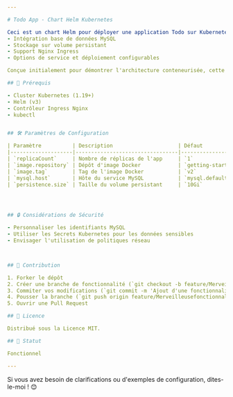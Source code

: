 ```yaml
---

# Todo App - Chart Helm Kubernetes

Ceci est un chart Helm pour déployer une application Todo sur Kubernetes, avec: 
- Intégration base de données MySQL
- Stockage sur volume persistant
- Support Nginx Ingress
- Options de service et déploiement configurables

Conçue initialement pour démontrer l'architecture conteneurisée, cette chart facilite le déploiement pour illustrer les principes de configuration et de déploiement via Helm.

## 🚀 Prérequis

- Cluster Kubernetes (1.19+)
- Helm (v3)
- Contrôleur Ingress Nginx
- kubectl


## 🛠️ Paramètres de Configuration

| Paramètre          | Description                     | Défaut                            |
|--------------------|---------------------------------|-----------------------------------|
| `replicaCount`     | Nombre de réplicas de l'app     | `1`                               |
| `image.repository` | Dépôt d'image Docker            | `getting-started-app`             |
| `image.tag`        | Tag de l'image Docker           | `v2`                              |
| `mysql.host`       | Hôte du service MySQL           | `mysql.default.svc.cluster.local` |
| `persistence.size` | Taille du volume persistant     | `10Gi`                            |




## 🔒 Considérations de Sécurité

- Personnaliser les identifiants MySQL
- Utiliser les Secrets Kubernetes pour les données sensibles
- Envisager l'utilisation de politiques réseau



## 🤝 Contribution

1. Forker le dépôt
2. Créer une branche de fonctionnalité (`git checkout -b feature/MerveilleusefonctionnalitÃ©`)
3. Commiter vos modifications (`git commit -m 'Ajout d'une fonctionnalité incroyable'`)
4. Pousser la branche (`git push origin feature/MerveilleusefonctionnalitÃ©`)
5. Ouvrir une Pull Request

## 📄 Licence

Distribué sous la Licence MIT. 

## 🚦 Statut

Fonctionnel

---
```


Si vous avez besoin de clarifications ou d'exemples de configuration, dites-le-moi ! 😊